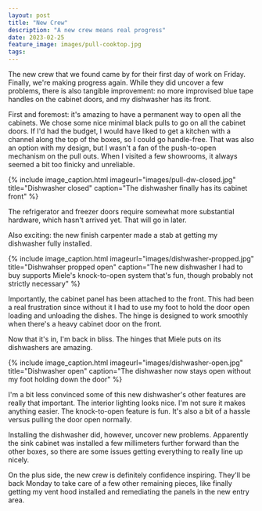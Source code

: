 ```yaml
---
layout: post
title: "New Crew"
description: "A new crew means real progress"
date: 2023-02-25
feature_image: images/pull-cooktop.jpg
tags: 
---
```


The new crew that we found came by for their first day of work on Friday. Finally, we're making progress again. While they did uncover a few problems, there is also tangible improvement: no more improvised blue tape handles on the cabinet doors, and my dishwasher has its front.

<!--more-->

First and foremost: it's amazing to have a permanent way to open all the cabinets. We chose some nice minimal black pulls to go on all the cabinet doors. If I'd had the budget, I would have liked to get a kitchen with a channel along the top of the boxes, so I could go handle-free. That was also an option with my design, but I wasn't a fan of the push-to-open mechanism on the pull outs. When I visited a few showrooms, it always seemed a bit too finicky and unreliable.

{% include image_caption.html imageurl="images/pull-dw-closed.jpg" title="Dishwasher closed" caption="The dishwasher finally has its cabinet front" %}

The refrigerator and freezer doors require somewhat more substantial hardware, which hasn't arrived yet. That will go in later.

Also exciting: the new finish carpenter made a stab at getting my dishwasher fully installed.

{% include image_caption.html imageurl="images/dishwasher-propped.jpg" title="Dishwahser propped open" caption="The new dishwasher I had to buy supports Miele's knock-to-open system that's fun, though probably not strictly necessary" %}

Importantly, the cabinet panel has been attached to the front. This had been a real frustration since without it I had to use my foot to hold the door open loading and unloading the dishes. The hinge is designed to work smoothly when there's a heavy cabinet door on the front.

Now that it's in, I'm back in bliss. The hinges that Miele puts on its dishwashers are amazing.

{% include image_caption.html imageurl="images/dishwasher-open.jpg" title="Dishwasher open" caption="The dishwasher now stays open without my foot holding down the door" %}

I'm a bit less convinced some of this new dishwasher's other features are really that important. The interior lighting looks nice. I'm not sure it makes anything easier. The knock-to-open feature is fun. It's also a bit of a hassle versus pulling the door open normally.

Installing the dishwasher did, however, uncover new problems. Apparently the sink cabinet was installed a few millimeters further forward than the other boxes, so there are some issues getting everything to really line up nicely.

On the plus side, the new crew is definitely confidence inspiring. They'll be back Monday to take care of a few other remaining pieces, like finally getting my vent hood installed and remediating the panels in the new entry area.
